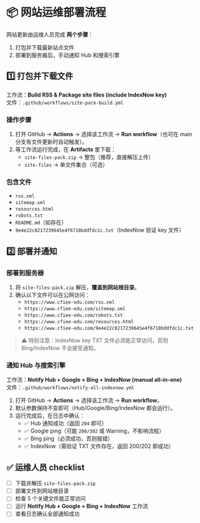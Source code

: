 # 📦 网站运维部署流程

网站更新由运维人员完成 **两个步骤**：
1. 打包并下载最新站点文件  
2. 部署到服务器后，手动通知 Hub 和搜索引擎  

## 1️⃣ 打包并下载文件

工作流：**Build RSS & Package site files (include IndexNow key)**  
文件：`.github/workflows/site-pack-build.yml`

### 操作步骤
1. 打开 GitHub → **Actions** → 选择该工作流 → **Run workflow**（也可在 main 分支有文件更新时自动触发）。  
2. 等工作流运行完成，在 **Artifacts** 里下载：  
   - `site-files-pack.zip` → 整包（推荐，直接解压上传）  
   - `site-files` → 单文件集合（可选）  

### 包含文件
- `rss.xml`  
- `sitemap.xml`  
- `resources.html`  
- `robots.txt`  
- `README.md`（如存在）  
- `9e4e22c8217239645e4f6718bddfdc1c.txt`（IndexNow 验证 key 文件）

## 2️⃣ 部署并通知

### 部署到服务器
1. 将 `site-files-pack.zip` 解压，**覆盖到网站根目录**。  
2. 确认以下文件可以在公网访问：  
   - `https://www.cfiee-edu.com/rss.xml`  
   - `https://www.cfiee-edu.com/sitemap.xml`  
   - `https://www.cfiee-edu.com/robots.txt`  
   - `https://www.cfiee-edu.com/resources.html`  
   - `https://www.cfiee-edu.com/9e4e22c8217239645e4f6718bddfdc1c.txt`  

> ⚠️ 特别注意：IndexNow key TXT 文件必须能正常访问，否则 Bing/IndexNow 不会接受通知。

### 通知 Hub 与搜索引擎

工作流：**Notify Hub + Google + Bing + IndexNow (manual all-in-one)**  
文件：`.github/workflows/notify-all-indexnow.yml`

1. 打开 GitHub → **Actions** → 选择该工作流 → **Run workflow**。  
2. 默认参数保持不变即可（Hub/Google/Bing/IndexNow 都会运行）。  
3. 运行完成后，在日志中确认：  
   - ✅ Hub 通知成功（返回 `204` 即可）  
   - ✅ Google ping（可能 `200/302` 或 Warning，不影响流程）  
   - ✅ Bing ping（必须成功，否则报错）  
   - ✅ IndexNow（需验证 TXT 文件存在，返回 200/202 即成功）

## ✅ 运维人员 checklist
- [ ] 下载并解压 `site-files-pack.zip`  
- [ ] 部署文件到网站根目录  
- [ ] 检查 5 个关键文件能正常访问  
- [ ] 运行 **Notify Hub + Google + Bing + IndexNow** 工作流  
- [ ] 查看日志确认全部通知成功  
